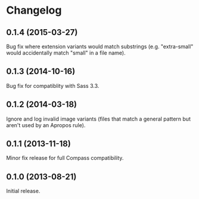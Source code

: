 # Changelog

## 0.1.4 (2015-03-27)

Bug fix where extension variants would match substrings (e.g. "extra-small"
would accidentally match "small" in a file name).

## 0.1.3 (2014-10-16)

Bug fix for compatiblity with Sass 3.3.

## 0.1.2 (2014-03-18)

Ignore and log invalid image variants (files that match a general pattern but aren't used by an Apropos rule).

## 0.1.1 (2013-11-18)

Minor fix release for full Compass compatibility.

## 0.1.0 (2013-08-21)

Initial release.
